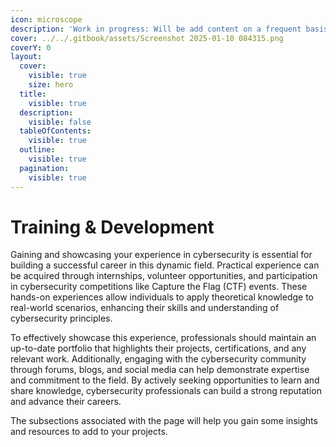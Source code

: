 ```yaml
---
icon: microscope
description: 'Work in progress: Will be add content on a frequent basis.'
cover: ../../.gitbook/assets/Screenshot 2025-01-10 084315.png
coverY: 0
layout:
  cover:
    visible: true
    size: hero
  title:
    visible: true
  description:
    visible: false
  tableOfContents:
    visible: true
  outline:
    visible: true
  pagination:
    visible: true
---
```


# Training & Development

Gaining and showcasing your experience in cybersecurity is essential for building a successful career in this dynamic field. Practical experience can be acquired through internships, volunteer opportunities, and participation in cybersecurity competitions like Capture the Flag (CTF) events. These hands-on experiences allow individuals to apply theoretical knowledge to real-world scenarios, enhancing their skills and understanding of cybersecurity principles.&#x20;

To effectively showcase this experience, professionals should maintain an up-to-date portfolio that highlights their projects, certifications, and any relevant work. Additionally, engaging with the cybersecurity community through forums, blogs, and social media can help demonstrate expertise and commitment to the field. By actively seeking opportunities to learn and share knowledge, cybersecurity professionals can build a strong reputation and advance their careers.

The subsections associated with the page will help you gain some insights and resources to add to your projects.
